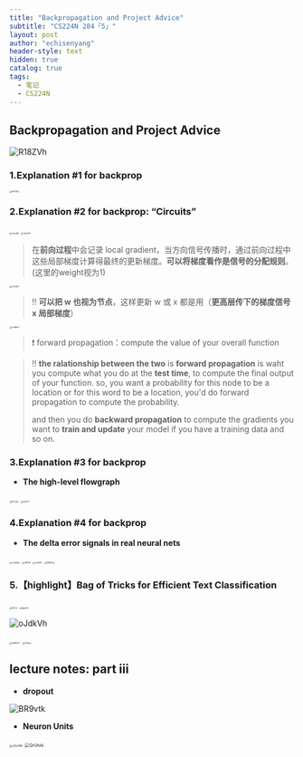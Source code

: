 ```yaml
---
title: "Backpropagation and Project Advice"
subtitle: "CS224N 284「5」"
layout: post
author: "echisenyang"
header-style: text
hidden: true
catalog: true
tags:
  - 笔记
  - CS224N
---
```


## Backpropagation and Project Advice

![R18ZVh](https://gitee.com/echisenyang/GiteeForUpicUse/raw/master/uPic/R18ZVh.jpg)

### 1.Explanation #1 for backprop

<img src="https://gitee.com/echisenyang/GiteeForUpicUse/raw/master/uPic/e5OAQi.jpg" alt="e5OAQi" style="zoom:25%;" />

### 2.Explanation #2 for backprop: “Circuits”

<img src="https://gitee.com/echisenyang/GiteeForUpicUse/raw/master/uPic/2syrqM.jpg" alt="2syrqM" style="zoom:25%;" />

<img src="https://gitee.com/echisenyang/GiteeForUpicUse/raw/master/uPic/Gae6JS.jpg" alt="Gae6JS" style="zoom:25%;" />

> 在**前向过程**中会记录 local gradient，当方向信号传播时，通过前向过程中这些局部梯度计算得最终的更新梯度。**可以将梯度看作是信号的分配规则**。(这里的weight视为1)

<img src="https://gitee.com/echisenyang/GiteeForUpicUse/raw/master/uPic/qT3a6Z.png" alt="qT3a6Z" style="zoom:25%;" />

> ‼️ **可以把 w 也视为节点**，这样更新 w 或 x 都是用（**更高层传下的梯度信号 x 局部梯度**）

<img src="https://gitee.com/echisenyang/GiteeForUpicUse/raw/master/uPic/svAB9O.png" alt="svAB9O" style="zoom:25%;" />

> ❗️ forward propagation：compute the value of your overall function



> ‼️ **the ralationship between the two** is **forward propagation** is waht you compute what you do at the **test time**, to compute the final output of your function. so, you want a probability for this node to be a location or for this word to be a location, you'd do forward propagation to compute the probability. 
>
> and then you do **backward propagation** to compute the gradients you want to **train and update** your model if you have a training data and so on.

### 3.Explanation #3 for backprop

- **The high-level flowgraph** 

<img src="https://gitee.com/echisenyang/GiteeForUpicUse/raw/master/uPic/bYVyaf.png" alt="bYVyaf" style="zoom:25%;" />

<img src="https://gitee.com/echisenyang/GiteeForUpicUse/raw/master/uPic/ioZ3cY.png" alt="ioZ3cY" style="zoom:25%;" />

### 4.Explanation #4 for backprop

- **The delta error signals in real neural nets** 

<img src="https://gitee.com/echisenyang/GiteeForUpicUse/raw/master/uPic/JzXgWy.png" alt="JzXgWy" style="zoom:25%;" />

<img src="https://gitee.com/echisenyang/GiteeForUpicUse/raw/master/uPic/zPK19l.png" alt="zPK19l" style="zoom:25%;" />

<img src="https://gitee.com/echisenyang/GiteeForUpicUse/raw/master/uPic/xJzMYL.png" alt="xJzMYL" style="zoom:25%;" />

<img src="https://gitee.com/echisenyang/GiteeForUpicUse/raw/master/uPic/5EWF4y.png" alt="5EWF4y" style="zoom:25%;" />

### 5.【highlight】Bag of Tricks for Efficient Text Classification

<img src="https://gitee.com/echisenyang/GiteeForUpicUse/raw/master/uPic/IdZrxt.png" alt="IdZrxt" style="zoom:25%;" />

<img src="https://gitee.com/echisenyang/GiteeForUpicUse/raw/master/uPic/dgoheL.png" alt="dgoheL" style="zoom:25%;" />

![oJdkVh](https://gitee.com/echisenyang/GiteeForUpicUse/raw/master/uPic/oJdkVh.jpg)

<img src="https://gitee.com/echisenyang/GiteeForUpicUse/raw/master/uPic/QGRKVY.png" alt="QGRKVY" style="zoom:25%;" />

<img src="https://gitee.com/echisenyang/GiteeForUpicUse/raw/master/uPic/rYsBsq.png" alt="rYsBsq" style="zoom:25%;" />

## lecture notes: part iii

- **dropout**

![BR9vtk](https://gitee.com/echisenyang/GiteeForUpicUse/raw/master/uPic/BR9vtk.png)

- **Neuron Units**

<img src="https://gitee.com/echisenyang/GiteeForUpicUse/raw/master/uPic/eOcUBh.png" alt="eOcUBh" style="zoom: 33%;" />

<img src="https://gitee.com/echisenyang/GiteeForUpicUse/raw/master/uPic/QrUhek.png" alt="QrUhek" style="zoom: 50%;" />

